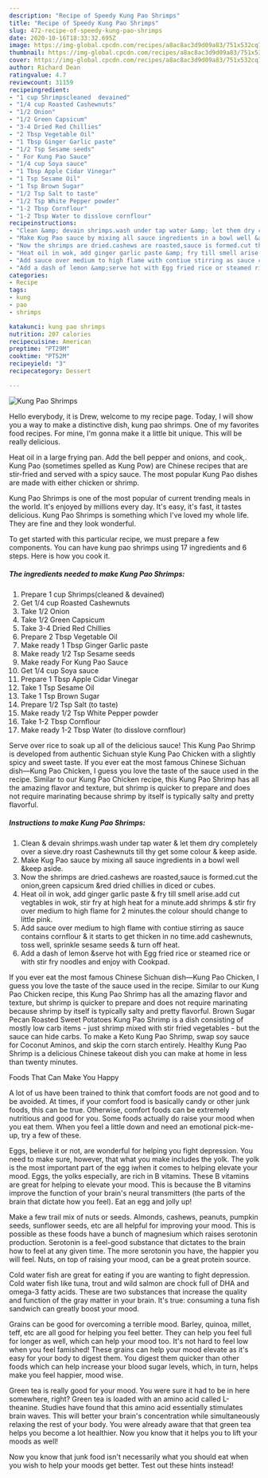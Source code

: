 ```yaml
---
description: "Recipe of Speedy Kung Pao Shrimps"
title: "Recipe of Speedy Kung Pao Shrimps"
slug: 472-recipe-of-speedy-kung-pao-shrimps
date: 2020-10-16T18:33:32.695Z
image: https://img-global.cpcdn.com/recipes/a8ac8ac3d9d09a83/751x532cq70/kung-pao-shrimps-recipe-main-photo.jpg
thumbnail: https://img-global.cpcdn.com/recipes/a8ac8ac3d9d09a83/751x532cq70/kung-pao-shrimps-recipe-main-photo.jpg
cover: https://img-global.cpcdn.com/recipes/a8ac8ac3d9d09a83/751x532cq70/kung-pao-shrimps-recipe-main-photo.jpg
author: Richard Dean
ratingvalue: 4.7
reviewcount: 31159
recipeingredient:
- "1 cup Shrimpscleaned  devained"
- "1/4 cup Roasted Cashewnuts"
- "1/2 Onion"
- "1/2 Green Capsicum"
- "3-4 Dried Red Chillies"
- "2 Tbsp Vegetable Oil"
- "1 Tbsp Ginger Garlic paste"
- "1/2 Tsp Sesame seeds"
- " For Kung Pao Sauce"
- "1/4 cup Soya sauce"
- "1 Tbsp Apple Cidar Vinegar"
- "1 Tsp Sesame Oil"
- "1 Tsp Brown Sugar"
- "1/2 Tsp Salt to taste"
- "1/2 Tsp White Pepper powder"
- "1-2 Tbsp Cornflour"
- "1-2 Tbsp Water to disslove cornflour"
recipeinstructions:
- "Clean &amp; devain shrimps.wash under tap water &amp; let them dry completely over a sieve.dry roast Cashewnuts till thy get some colour &amp; keep aside."
- "Make Kug Pao sauce by mixing all sauce ingredients in a bowl well &amp;keep aside."
- "Now the shrimps are dried.cashews are roasted,sauce is formed.cut the onion,green capsicum &amp;red dried chillies in diced or cubes."
- "Heat oil in wok, add ginger garlic paste &amp; fry till smell arise.add cut vegtables in wok, stir fry at high heat for a minute.add shrimps &amp; stir fry over medium to high flame for 2 minutes.the colour should change to little pink."
- "Add sauce over medium to high flame with contiue stirring as sauce contains cornflour &amp; it starts to get thicken in no time.add cashewnuts, toss well, sprinkle sesame seeds &amp; turn off heat."
- "Add a dash of lemon &amp;serve hot with Egg fried rice or steamed rice or with stir fry noodles and enjoy with Cookpad."
categories:
- Recipe
tags:
- kung
- pao
- shrimps

katakunci: kung pao shrimps 
nutrition: 207 calories
recipecuisine: American
preptime: "PT29M"
cooktime: "PT52M"
recipeyield: "3"
recipecategory: Dessert

---
```



![Kung Pao Shrimps](https://img-global.cpcdn.com/recipes/a8ac8ac3d9d09a83/751x532cq70/kung-pao-shrimps-recipe-main-photo.jpg)

Hello everybody, it is Drew, welcome to my recipe page. Today, I will show you a way to make a distinctive dish, kung pao shrimps. One of my favorites food recipes. For mine, I'm gonna make it a little bit unique. This will be really delicious.

Heat oil in a large frying pan. Add the bell pepper and onions, and cook,. Kung Pao (sometimes spelled as Kung Pow) are Chinese recipes that are stir-fried and served with a spicy sauce. The most popular Kung Pao dishes are made with either chicken or shrimp.

Kung Pao Shrimps is one of the most popular of current trending meals in the world. It's enjoyed by millions every day. It's easy, it's fast, it tastes delicious. Kung Pao Shrimps is something which I've loved my whole life. They are fine and they look wonderful.


To get started with this particular recipe, we must prepare a few components. You can have kung pao shrimps using 17 ingredients and 6 steps. Here is how you cook it.

<!--inarticleads1-->

##### The ingredients needed to make Kung Pao Shrimps:

1. Prepare 1 cup Shrimps(cleaned &amp; devained)
1. Get 1/4 cup Roasted Cashewnuts
1. Take 1/2 Onion
1. Take 1/2 Green Capsicum
1. Take 3-4 Dried Red Chillies
1. Prepare 2 Tbsp Vegetable Oil
1. Make ready 1 Tbsp Ginger Garlic paste
1. Make ready 1/2 Tsp Sesame seeds
1. Make ready  For Kung Pao Sauce
1. Get 1/4 cup Soya sauce
1. Prepare 1 Tbsp Apple Cidar Vinegar
1. Take 1 Tsp Sesame Oil
1. Take 1 Tsp Brown Sugar
1. Prepare 1/2 Tsp Salt (to taste)
1. Make ready 1/2 Tsp White Pepper powder
1. Take 1-2 Tbsp Cornflour
1. Make ready 1-2 Tbsp Water (to disslove cornflour)


Serve over rice to soak up all of the delicious sauce! This Kung Pao Shrimp is developed from authentic Sichuan style Kung Pao Chicken with a slightly spicy and sweet taste. If you ever eat the most famous Chinese Sichuan dish—Kung Pao Chicken, I guess you love the taste of the sauce used in the recipe. Similar to our Kung Pao Chicken recipe, this Kung Pao Shrimp has all the amazing flavor and texture, but shrimp is quicker to prepare and does not require marinating because shrimp by itself is typically salty and pretty flavorful. 

<!--inarticleads2-->

##### Instructions to make Kung Pao Shrimps:

1. Clean &amp; devain shrimps.wash under tap water &amp; let them dry completely over a sieve.dry roast Cashewnuts till thy get some colour &amp; keep aside.
1. Make Kug Pao sauce by mixing all sauce ingredients in a bowl well &amp;keep aside.
1. Now the shrimps are dried.cashews are roasted,sauce is formed.cut the onion,green capsicum &amp;red dried chillies in diced or cubes.
1. Heat oil in wok, add ginger garlic paste &amp; fry till smell arise.add cut vegtables in wok, stir fry at high heat for a minute.add shrimps &amp; stir fry over medium to high flame for 2 minutes.the colour should change to little pink.
1. Add sauce over medium to high flame with contiue stirring as sauce contains cornflour &amp; it starts to get thicken in no time.add cashewnuts, toss well, sprinkle sesame seeds &amp; turn off heat.
1. Add a dash of lemon &amp;serve hot with Egg fried rice or steamed rice or with stir fry noodles and enjoy with Cookpad.


If you ever eat the most famous Chinese Sichuan dish—Kung Pao Chicken, I guess you love the taste of the sauce used in the recipe. Similar to our Kung Pao Chicken recipe, this Kung Pao Shrimp has all the amazing flavor and texture, but shrimp is quicker to prepare and does not require marinating because shrimp by itself is typically salty and pretty flavorful. Brown Sugar Pecan Roasted Sweet Potatoes Kung Pao Shrimp is a dish consisting of mostly low carb items - just shrimp mixed with stir fried vegetables - but the sauce can hide carbs. To make a Keto Kung Pao Shrimp, swap soy sauce for Coconut Aminos, and skip the corn starch entirely. Healthy Kung Pao Shrimp is a delicious Chinese takeout dish you can make at home in less than twenty minutes. 

Foods That Can Make You Happy


A lot of us have been trained to think that comfort foods are not good and to be avoided. At times, if your comfort food is basically candy or other junk foods, this can be true. Otherwise, comfort foods can be extremely nutritious and good for you. Some foods actually do raise your mood when you eat them. When you feel a little down and need an emotional pick-me-up, try a few of these.

Eggs, believe it or not, are wonderful for helping you fight depression. You need to make sure, however, that what you make includes the yolk. The yolk is the most important part of the egg iwhen it comes to helping elevate your mood. Eggs, the yolks especially, are rich in B vitamins. These B vitamins are great for helping to elevate your mood. This is because the B vitamins improve the function of your brain's neural transmitters (the parts of the brain that dictate how you feel). Eat an egg and jolly up!

Make a few trail mix of nuts or seeds. Almonds, cashews, peanuts, pumpkin seeds, sunflower seeds, etc are all helpful for improving your mood. This is possible as these foods have a bunch of magnesium which raises serotonin production. Serotonin is a feel-good substance that dictates to the brain how to feel at any given time. The more serotonin you have, the happier you will feel. Nuts, on top of raising your mood, can be a great protein source.

Cold water fish are great for eating if you are wanting to fight depression. Cold water fish like tuna, trout and wild salmon are chock full of DHA and omega-3 fatty acids. These are two substances that increase the quality and function of the gray matter in your brain. It's true: consuming a tuna fish sandwich can greatly boost your mood. 

Grains can be good for overcoming a terrible mood. Barley, quinoa, millet, teff, etc are all good for helping you feel better. They can help you feel full for longer as well, which can help your mood too. It's not hard to feel low when you feel famished! These grains can help your mood elevate as it's easy for your body to digest them. You digest them quicker than other foods which can help increase your blood sugar levels, which, in turn, helps make you feel happier, mood wise.

Green tea is really good for your mood. You were sure it had to be in here somewhere, right? Green tea is loaded with an amino acid called L-theanine. Studies have found that this amino acid essentially stimulates brain waves. This will better your brain's concentration while simultaneously relaxing the rest of your body. You were already aware that that green tea helps you become a lot healthier. Now you know that it helps you to lift your moods as well!

Now you know that junk food isn't necessarily what you should eat when you wish to help your moods get better. Test out  these hints  instead!

